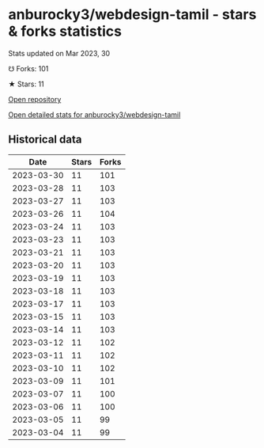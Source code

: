 # anburocky3/webdesign-tamil - stars & forks statistics

Stats updated on Mar 2023, 30

☋ Forks: 101

★ Stars: 11

[Open repository](https://github.com/anburocky3/webdesign-tamil)

[Open detailed stats for anburocky3/webdesign-tamil](https://reviewgithub.com/rep/anburocky3/webdesign-tamil)

## Historical data
| Date | Stars | Forks |
|------|-------|-------|
| 2023-03-30 | 11 | 101 | 
| 2023-03-28 | 11 | 103 | 
| 2023-03-27 | 11 | 103 | 
| 2023-03-26 | 11 | 104 | 
| 2023-03-24 | 11 | 103 | 
| 2023-03-23 | 11 | 103 | 
| 2023-03-21 | 11 | 103 | 
| 2023-03-20 | 11 | 103 | 
| 2023-03-19 | 11 | 103 | 
| 2023-03-18 | 11 | 103 | 
| 2023-03-17 | 11 | 103 | 
| 2023-03-15 | 11 | 103 | 
| 2023-03-14 | 11 | 103 | 
| 2023-03-12 | 11 | 102 | 
| 2023-03-11 | 11 | 102 | 
| 2023-03-10 | 11 | 102 | 
| 2023-03-09 | 11 | 101 | 
| 2023-03-07 | 11 | 100 | 
| 2023-03-06 | 11 | 100 | 
| 2023-03-05 | 11 | 99 | 
| 2023-03-04 | 11 | 99 | 

